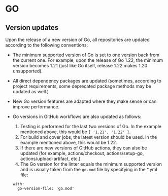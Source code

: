 # GO

## Version updates

Upon the release of a new version of Go, all repositories are updated
according to the following conventions:
* The minimum supported version of Go is set to one version back from
  the current one. For example, upon the release of Go 1.22, the minimum
  version becomes 1.21 (just like Go itself, release 1.22 makes 1.20
  unsupported).
* All direct dependency packages are updated (sometimes, according to project
  requirements, some deprecated package methods may be updated as well.)
* New Go version features are adapted where they make sense or can improve 
  performance.
* Go versions in GitHub workflows are also updated as follows:

  1. Testing is performed for the last two versions of Go. In the example
  mentioned above, this would be `[ '1.21', '1.22' ]`.
  2. For build and cover jobs, the latest version should be used. In the 
  example mentioned above, this would be 1.22. 
  3. If there are new versions of GitHub actions, they can also be updated 
  (for example, actions/checkout, actions/setup-go, actions/upload-artifact, 
  etc.).
  4. The Go version for the linter equals the minimum supported version and 
  is usually taken from the `go.mod` file by specifying in the *.yml file:
  ```        
  with:
    go-version-file: 'go.mod'
  ```
